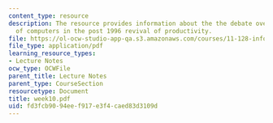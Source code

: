 ```yaml
---
content_type: resource
description: The resource provides information about the the debate over the role
  of computers in the post 1996 revival of productivity.
file: https://ol-ocw-studio-app-qa.s3.amazonaws.com/courses/11-128-information-technology-and-the-labor-market-spring-2005/fd3fcb9094eef917e3f4caed83d3109d_week10.pdf
file_type: application/pdf
learning_resource_types:
- Lecture Notes
ocw_type: OCWFile
parent_title: Lecture Notes
parent_type: CourseSection
resourcetype: Document
title: week10.pdf
uid: fd3fcb90-94ee-f917-e3f4-caed83d3109d
---
```

